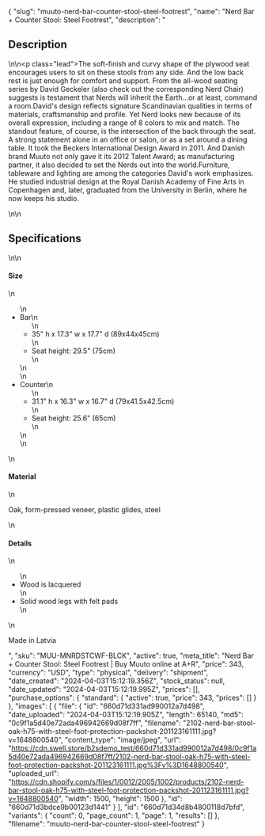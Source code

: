 {
  "slug": "muuto-nerd-bar-counter-stool-steel-footrest",
  "name": "Nerd Bar + Counter Stool: Steel Footrest",
  "description": "<h2>Description</h2>\n<!-- split -->\n<p class=\"lead\">The soft-finish and curvy shape of the plywood seat encourages users to sit on these stools from any side. And the low back rest is just enough for comfort and support. From the all-wood seating series by David Geckeler (also check out the corresponding Nerd Chair) suggests is testament that Nerds will inherit the Earth...or at least, command a room.David's design reflects signature Scandinavian qualities in terms of materials, craftsmanship and profile. Yet Nerd looks new because of its overall expression, including a range of 8 colors to mix and match. The standout feature, of course, is the intersection of the back through the seat. A strong statement alone in an office or salon, or as a set around a dining table. It took the Beckers International Design Award in 2011. And Danish brand Muuto not only gave it its 2012 Talent Award; as manufacturing partner, it also decided to set the Nerds out into the world.Furniture, tableware and lighting are among the categories David's work emphasizes. He studied industrial design at the Royal Danish Academy of Fine Arts in Copenhagen and, later, graduated from the University in Berlin, where he now keeps his studio.</p>\n<!-- split -->\n<h2>Specifications</h2>\n<!-- split -->\n<h4>Size</h4>\n<ul>\n<li>Bar\n<ul>\n<li>35\" h x 17.3\" w x 17.7\" d (89x44x45cm)</li>\n<li>Seat height: 29.5\" (75cm)</li>\n</ul>\n</li>\n<li>Counter\n<ul>\n<li>31.1\" h x 16.3\" w x 16.7\" d (79x41.5x42.5cm)</li>\n<li>Seat height: 25.6\" (65cm)</li>\n</ul>\n</li>\n</ul>\n<h4>Material</h4>\n<p>Oak, form-pressed veneer, plastic glides, steel</p>\n<h4>Details</h4>\n<ul>\n<li>Wood is lacquered</li>\n<li>Solid wood legs with felt pads</li>\n</ul>\n<p>Made in Latvia</p>",
  "sku": "MUU-MNRDSTCWF-BLCK",
  "active": true,
  "meta_title": "Nerd Bar + Counter Stool: Steel Footrest | Buy Muuto online at A+R",
  "price": 343,
  "currency": "USD",
  "type": "physical",
  "delivery": "shipment",
  "date_created": "2024-04-03T15:12:19.356Z",
  "stock_status": null,
  "date_updated": "2024-04-03T15:12:19.995Z",
  "prices": [],
  "purchase_options": {
    "standard": {
      "active": true,
      "price": 343,
      "prices": []
    }
  },
  "images": [
    {
      "file": {
        "id": "660d71d331ad990012a7d498",
        "date_uploaded": "2024-04-03T15:12:19.905Z",
        "length": 65140,
        "md5": "0c9f1a5d40e72ada496942669d08f7ff",
        "filename": "2102-nerd-bar-stool-oak-h75-with-steel-foot-protection-packshot-201123161111.jpg?v=1648800540",
        "content_type": "image/jpeg",
        "url": "https://cdn.swell.store/b2sdemo_test/660d71d331ad990012a7d498/0c9f1a5d40e72ada496942669d08f7ff/2102-nerd-bar-stool-oak-h75-with-steel-foot-protection-packshot-201123161111.jpg%3Fv%3D1648800540",
        "uploaded_url": "https://cdn.shopify.com/s/files/1/0012/2005/1002/products/2102-nerd-bar-stool-oak-h75-with-steel-foot-protection-packshot-201123161111.jpg?v=1648800540",
        "width": 1500,
        "height": 1500
      },
      "id": "660d71d3bdce9b00123d1441"
    }
  ],
  "id": "660d71d34d8b4800118d7bfd",
  "variants": {
    "count": 0,
    "page_count": 1,
    "page": 1,
    "results": []
  },
  "filename": "muuto-nerd-bar-counter-stool-steel-footrest"
}